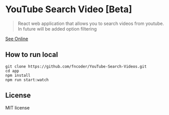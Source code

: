 # YouTube Search Video [Beta]
> React web application that allows you to search videos from youtube. In future will be added option filtering

[See Online](https://fncoder.github.io/YouTube-Search-Videos/)

## How to run local

```
git clone https://github.com/fncoder/YouTube-Search-Videos.git
cd app
npm install
npm run start:watch
```


## License
MIT license
